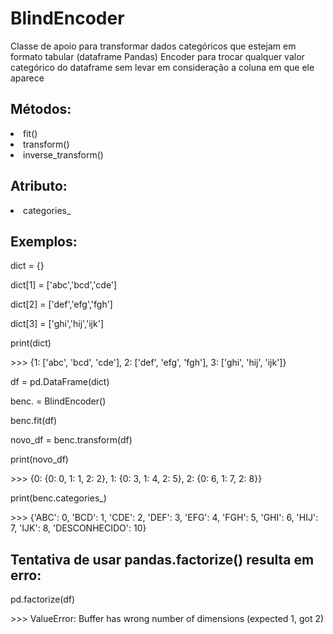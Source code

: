 # BlindEncoder
Classe de apoio para transformar dados categóricos que estejam em formato tabular (dataframe Pandas)            Encoder para trocar qualquer valor categórico do dataframe sem levar em consideração a coluna em que ele aparece


## Métodos: 
   <li>fit()
   <li>transform()
   <li>inverse_transform()

## Atributo:
   <li>categories_ 

## Exemplos:
<p>dict = {}
<p>dict[1] = ['abc','bcd','cde']
<p>dict[2] = ['def','efg','fgh']
<p>dict[3] = ['ghi','hij','ijk'] 
<p>print(dict)
<p>>>> {1: ['abc', 'bcd', 'cde'], 2: ['def', 'efg', 'fgh'], 3: ['ghi', 'hij', 'ijk']}
<p>df = pd.DataFrame(dict)

<p> benc. = BlindEncoder()
<p> benc.fit(df)
<p> novo_df = benc.transform(df)
<p> print(novo_df)
<p> >>> {0: {0: 0, 1: 1, 2: 2}, 1: {0: 3, 1: 4, 2: 5}, 2: {0: 6, 1: 7, 2: 8}}
<p> print(benc.categories_)
<p> >>> {'ABC': 0, 'BCD': 1, 'CDE': 2, 'DEF': 3, 'EFG': 4, 'FGH': 5, 'GHI': 6, 'HIJ': 7, 'IJK': 8, 'DESCONHECIDO': 10}

## Tentativa de usar pandas.factorize() resulta em erro:
<p> pd.factorize(df)
<p> >>> ValueError: Buffer has wrong number of dimensions (expected 1, got 2)
